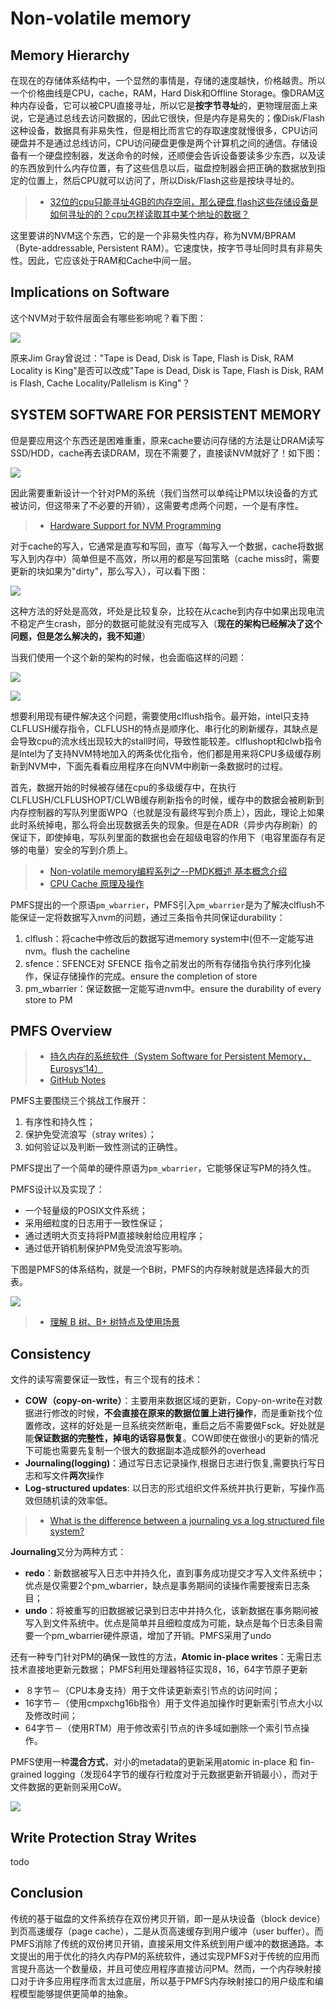 # Non-volatile memory

## Memory Hierarchy

在现在的存储体系结构中，一个显然的事情是，存储的速度越快，价格越贵。所以一个价格曲线是CPU，cache，RAM，Hard Disk和Offline Storage。像DRAM这种内存设备，它可以被CPU直接寻址，所以它是**按字节寻址**的，更物理层面上来说，它是通过总线去访问数据的，因此它很快，但是内存是易失的；像Disk/Flash这种设备，数据具有非易失性，但是相比而言它的存取速度就慢很多，CPU访问硬盘并不是通过总线访问，CPU访问硬盘更像是两个计算机之间的通信。存储设备有一个硬盘控制器，发送命令的时候，还顺便会告诉设备要读多少东西，以及读的东西放到什么内存位置，有了这些信息以后，磁盘控制器会把正确的数据放到指定的位置上，然后CPU就可以访问了，所以Disk/Flash这些是按块寻址的。

> * [32位的cpu只能寻址4GB的内存空间，那么硬盘,flash这些存储设备是如何寻址的的？cpu怎样读取其中某个地址的数据？](https://www.zhihu.com/question/20870045)

这里要讲的NVM这个东西，它的是一个非易失性内存，称为NVM/BPRAM（Byte-addressable,	Persistent	RAM）。它速度快，按字节寻址同时具有非易失性。因此，它应该处于RAM和Cache中间一层。

## Implications on Software

这个NVM对于软件层面会有哪些影响呢？看下图：

![](img/2-1.png)

原来Jim Gray曾说过："Tape is Dead, Disk is Tape, Flash is Disk, RAM Locality is King"是否可以改成"Tape is Dead, Disk is Tape, Flash is Disk, RAM is Flash, Cache Locality/Pallelism is King"？

## SYSTEM SOFTWARE FOR PERSISTENT MEMORY

但是要应用这个东西还是困难重重，原来cache要访问存储的方法是让DRAM读写SSD/HDD，cache再去读DRAM，现在不需要了，直接读NVM就好了！如下图：

![](img/2-2.png)

因此需要重新设计一个针对PM的系统（我们当然可以单纯让PM以块设备的方式被访问，但这带来了不必要的开销），这需要考虑两个问题，一个是有序性。

> * [Hardware Support for NVM Programming](http://research.cs.wisc.edu/sonar/tutorial/03-hardware.pdf)

对于cache的写入，它通常是直写和写回，直写（每写入一个数据，cache将数据写入到内存中）简单但是不高效，所以用的都是写回策略（cache miss时，需要更新的块如果为"dirty"，那么写入），可以看下图：

![](http://upload.wikimedia.org/wikipedia/commons/thumb/a/ad/Write_back_with_write_allocation.png/468px-Write_back_with_write_allocation.png)

这种方法的好处是高效，坏处是比较复杂，比较在从cache到内存中如果出现电流不稳定产生crash，部分的数据可能就没有完成写入（**现在的架构已经解决了这个问题，但是怎么解决的，我不知道**）

当我们使用一个这个新的架构的时候，也会面临这样的问题：

![](img/2-3.png)

![](img/2-4.png)

想要利用现有硬件解决这个问题，需要使用clflush指令。最开始，intel只支持CLFLUSH缓存指令，CLFLUSH的特点是顺序化、串行化的刷新缓存，其缺点是会导致cpu的流水线出现较大的stall时间，导致性能较差。clflushopt和clwb指令是Intel为了支持NVM特地加入的两条优化指令，他们都是用来将CPU多级缓存刷新到NVM中，下面先看看应用程序在向NVM中刷新一条数据时的过程。

首先，数据开始的时候被存储在cpu的多级缓存中，在执行CLFLUSH/CLFLUSHOPT/CLWB缓存刷新指令的时候，缓存中的数据会被刷新到内存控制器的写队列里面WPQ（也就是没有最终写到介质上），因此，理论上如果此时系统掉电，那么将会出现数据丢失的现象。但是在ADR（异步内存刷新）的保证下，即使掉电，写队列里面的数据也会在超级电容的作用下（电容里面存有足够的电量）安全的写到介质上。

> * [Non-volatile memory编程系列之--PMDK概述  基本概念介绍](https://www.liangzl.com/get-article-detail-3823.html)
> * [CPU Cache 原理及操作](https://blog.csdn.net/zhangxizhicn/article/details/6615044)

PMFS提出的一个原语`pm_wbarrier`，PMFS引入`pm_wbarrier`是为了解决clflush不能保证一定将数据写入nvm的问题，通过三条指令共同保证durability：

1. clflush：将cache中修改后的数据写进memory system中(但不一定能写进nvm。flush the cacheline
2. sfence：SFENCE对 SFENCE 指令之前发出的所有存储指令执行序列化操作，保证存储操作的完成。ensure the completion of store
3. pm_wbarrier：保证数据一定能写进nvm中。ensure the durability of every store to PM

## PMFS Overview

> * [持久内存的系统软件（System Software for Persistent Memory，Eurosys‘14）](https://blog.csdn.net/xiaorenzhi/article/details/51763136)
> * [GitHub Notes](https://github.com/Emilio66/CSDI/blob/master/3_system_software_for_persistent_memory_%E9%BB%8E%E5%93%B2%E6%98%8E.md)

PMFS主要围绕三个挑战工作展开：

1. 有序性和持久性；
2. 保护免受流浪写（stray writes）；
3. 如何验证以及判断一致性测试的正确性。

PMFS提出了一个简单的硬件原语为`pm_wbarrier`，它能够保证写PM的持久性。

PMFS设计以及实现了：

- 一个轻量级的POSIX文件系统；
- 采用细粒度的日志用于一致性保证；
- 通过透明大页支持将PM直接映射给应用程序；
- 通过低开销机制保护PM免受流浪写影响。

下图是PMFS的体系结构，就是一个B树，PMFS的内存映射就是选择最大的页表。

![](https://img-blog.csdn.net/20160626175039066)

> * [理解 B 树、B+ 树特点及使用场景](https://juejin.im/entry/5b0cb64e518825157476b4a9)

## Consistency

文件的读写需要保证一致性，有三个现有的技术：

* **COW（copy-on-write）**：主要用来数据区域的更新，Copy-on-write在对数据进行修改的时候，**不会直接在原来的数据位置上进行操作**，而是重新找个位置修改，这样的好处是一旦系统突然断电，重启之后不需要做Fsck。好处就是能**保证数据的完整性，掉电的话容易恢复**。COW即使在做很小的更新的情况下可能也需要先复制一个很大的数据副本造成额外的overhead
* **Journaling(logging)**：通过写日志记录操作,根据日志进行恢复,需要执行写日志和写文件**两次**操作
* **Log-structured updates**: 以日志的形式组织文件系统并执行更新，写操作高效但随机读的效率低。

> * [What is the difference between a journaling vs a log structured file system?](https://www.quora.com/What-is-the-difference-between-a-journaling-vs-a-log-structured-file-system)

**Journaling**又分为两种方式：

* **redo**：新数据被写入日志中并持久化，直到事务成功提交才写入文件系统中；优点是仅需要2个pm_wbarrier，缺点是事务期间的读操作需要搜索日志条目；
* **undo**：将被重写的旧数据被记录到日志中并持久化，该新数据在事务期间被写入到文件系统中。优点是简单并且细粒度成为可能，缺点是每个日志条目需要一个pm_wbarrier硬件原语，增加了开销。PMFS采用了undo

还有一种专门针对PM的确保一致性的方法，**Atomic in-place writes**：无需日志技术直接地更新元数据； 
PMFS利用处理器特征实现8，16，64字节原子更新

- ８字节－（CPU本身支持）用于文件读更新索引节点的访问时间；
- 16字节－（使用cmpxchg16b指令）用于文件追加操作时更新索引节点大小以及修改时间；
- 64字节－（使用RTM）用于修改索引节点的许多域如删除一个索引节点操作。

PMFS使用一种**混合方式**，对小的metadata的更新采用atomic in-place 和 fin-grained logging（发现64字节的缓存行粒度对于元数据更新开销最小），而对于文件数据的更新则采用CoW。 

![](img/2-5.png)

## Write Protection Stray Writes

todo

## Conclusion

传统的基于磁盘的文件系统存在双份拷贝开销，即一是从块设备（block device）到页高速缓存（page cache），二是从页高速缓存到用户缓冲（user buffer）。而PMFS消除了传统的双份拷贝开销，直接采用文件系统到用户缓冲的数据通路。本文提出的用于优化的持久内存PM的系统软件，通过实现PMFS对于传统的应用而言提升高达一个数量级，并且可使应用程序直接访问PM。然而，一个内存映射接口对于许多应用程序而言太过底层，所以基于PMFS内存映射接口的用户级库和编程模型能够提供更简单的抽象。
